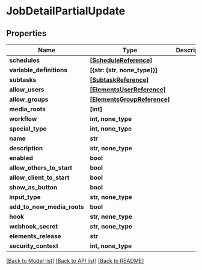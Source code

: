 # JobDetailPartialUpdate


## Properties

Name | Type | Description | Notes
------------ | ------------- | ------------- | -------------
**schedules** | [**[ScheduleReference]**](ScheduleReference.md) |  | [optional] 
**variable_definitions** | **[{str: (str, none_type)}]** |  | [optional] 
**subtasks** | [**[SubtaskReference]**](SubtaskReference.md) |  | [optional] 
**allow_users** | [**[ElementsUserReference]**](ElementsUserReference.md) |  | [optional] 
**allow_groups** | [**[ElementsGroupReference]**](ElementsGroupReference.md) |  | [optional] 
**media_roots** | **[int]** |  | [optional] 
**workflow** | **int, none_type** |  | [optional] 
**special_type** | **int, none_type** |  | [optional] 
**name** | **str** |  | [optional] 
**description** | **str, none_type** |  | [optional] 
**enabled** | **bool** |  | [optional] 
**allow_others_to_start** | **bool** |  | [optional] 
**allow_client_to_start** | **bool** |  | [optional] 
**show_as_button** | **bool** |  | [optional] 
**input_type** | **str, none_type** |  | [optional] 
**add_to_new_media_roots** | **bool** |  | [optional] 
**hook** | **str, none_type** |  | [optional] 
**webhook_secret** | **str, none_type** |  | [optional] 
**elements_release** | **str** |  | [optional] 
**security_context** | **int, none_type** |  | [optional] 

[[Back to Model list]](../#documentation-for-models) [[Back to API list]](../#documentation-for-api-endpoints) [[Back to README]](../)


